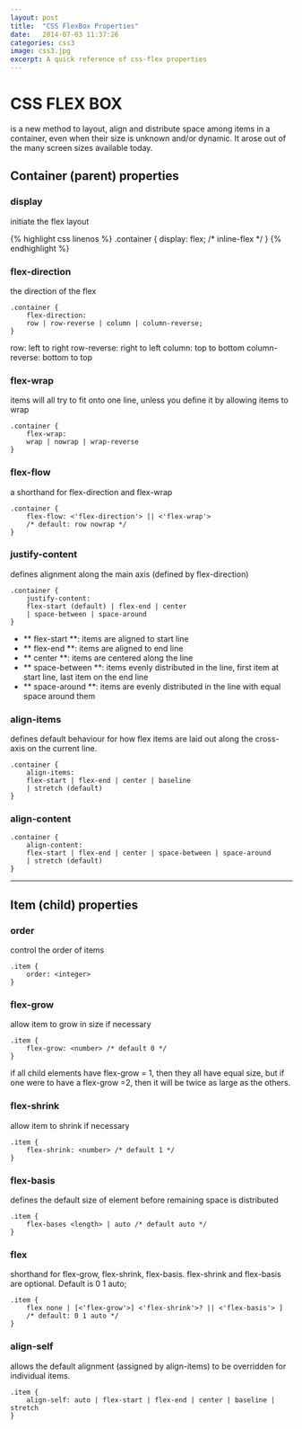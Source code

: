 ```yaml
---
layout: post
title:  "CSS FlexBox Properties"
date:   2014-07-03 11:37:26
categories: css3
image: css3.jpg
excerpt: A quick reference of css-flex properties
---
```


# CSS FLEX BOX 
is a new method to layout, align and distribute space among items in a container, even when their size is unknown and/or dynamic. It arose out of the many screen sizes available today. 


## Container (parent) properties

### display
initiate the flex layout

  {% highlight css linenos %}
  .container {
    display: flex; /* inline-flex */
  }
  {% endhighlight %}

### flex-direction
the direction of the flex

	.container {
		flex-direction: 
        row | row-reverse | column | column-reverse;
	}

row: left to right
row-reverse: right to left
column: top to bottom 
column-reverse: bottom to top

### flex-wrap
items will all try to fit onto one line, unless you define it by allowing items to wrap

	.container {
    	flex-wrap: 
        wrap | nowrap | wrap-reverse
    }

### flex-flow 
a shorthand for flex-direction and flex-wrap

	.container {
    	flex-flow: <'flex-direction'> || <'flex-wrap'>
        /* default: row nowrap */
    }

### justify-content
defines alignment along the main axis (defined by flex-direction)

	.container {
    	justify-content: 
        flex-start (default) | flex-end | center 
        | space-between | space-around
    }

- ** flex-start **: items are aligned to start line
- ** flex-end **: items are aligned to end line
- ** center **: items are centered along the line 
- ** space-between **: items evenly distributed in the line, first item at start line, last item on the end line
- ** space-around **: items are evenly distributed in the line with equal space around them


### align-items
defines default behaviour for how flex items are laid out along the cross-axis on the current line. 

	.container {
    	align-items: 
        flex-start | flex-end | center | baseline 
        | stretch (default)
    }
    
### align-content 

	.container {
    	align-content: 
        flex-start | flex-end | center | space-between | space-around
        | stretch (default)
    }


---------------------------


## Item (child) properties

### order
control the order of items

	.item {
		order: <integer>
	}


### flex-grow
allow item to grow in size if necessary

	.item {
    	flex-grow: <number> /* default 0 */
    }

if all child elements have flex-grow = 1, then they all have equal size, but if one were to have a flex-grow =2, then it will be twice as large as the others. 

### flex-shrink
allow item to shrink if necessary

	.item {
    	flex-shrink: <number> /* default 1 */
    }

### flex-basis
defines the default size of element before remaining space is distributed 

	.item {
    	flex-bases <length> | auto /* default auto */
    }

### flex 
shorthand for flex-grow, flex-shrink, flex-basis. flex-shrink and flex-basis are optional. Default is 0 1 auto;

	.item {
    	flex none | [<'flex-grow'>] <'flex-shrink'>? || <'flex-basis'> ]
        /* default: 0 1 auto */
    }

### align-self 
allows the default alignment (assigned by align-items) to be overridden for individual items. 

	.item {
    	align-self: auto | flex-start | flex-end | center | baseline | stretch
    }












